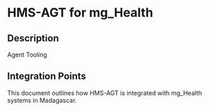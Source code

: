 # HMS-AGT for mg_Health

## Description

Agent Tooling

## Integration Points

This document outlines how HMS-AGT is integrated with mg_Health systems in Madagascar.
